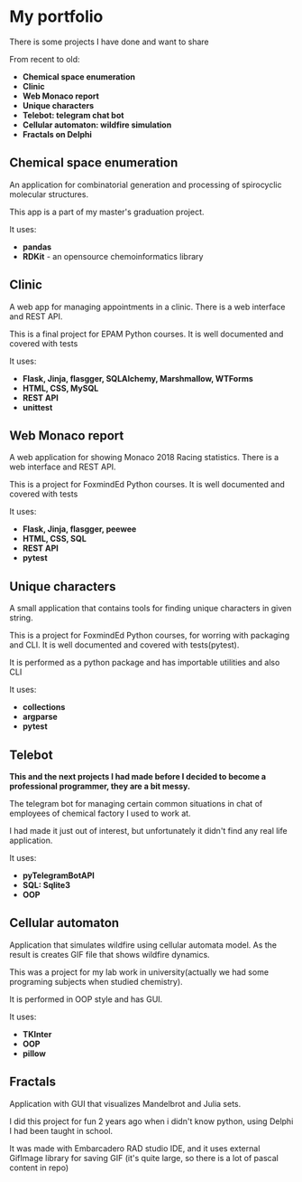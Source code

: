 # My portfolio
There is some projects I have done and want to share

From recent to old:
- **Chemical space enumeration**
- **Clinic**
- **Web Monaco report**
- **Unique characters**
- **Telebot: telegram chat bot**
- **Cellular automaton: wildfire simulation**
- **Fractals on Delphi**

## Chemical space enumeration
An application for combinatorial generation and processing of spirocyclic molecular structures.

This app is a part of my master's graduation project.

It uses:
- **pandas**
- **RDKit** - an opensource chemoinformatics library


## Clinic
A web app for managing appointments in a clinic. There is a web interface and REST API.

This is a final project for EPAM Python courses. It is well documented
and covered with tests

It uses:
- **Flask, Jinja, flasgger, SQLAlchemy, Marshmallow, WTForms**
- **HTML, CSS, MySQL**
- **REST API**
- **unittest**

## Web Monaco report
A web application for showing Monaco 2018 Racing statistics. There is a web interface and REST API.

This is a project for FoxmindEd Python courses. It is well documented
and covered with tests

It uses:
- **Flask, Jinja, flasgger, peewee**
- **HTML, CSS, SQL**
- **REST API**
- **pytest**

## Unique characters
A small application that contains tools for finding unique characters in given string.

This is a project for FoxmindEd Python courses, for worring with packaging and CLI.
It is well documented and covered with tests(pytest).

It is performed as a python package and has importable utilities and also CLI

It uses:
- **collections**
- **argparse**
- **pytest**

## Telebot

**This and the next projects I had made before I decided to become a
professional programmer, they are a bit messy.**

The telegram bot for managing certain common situations in chat of
employees of chemical factory I used to work at.

I had made it just out of interest, but unfortunately it didn't find any real
life application.

It uses:
- **pyTelegramBotAPI**
- **SQL: Sqlite3**
- **OOP**

## Cellular automaton
Application that simulates wildfire using cellular automata model. As the result
is creates GIF file that shows wildfire dynamics.

This was a project for my lab work in university(actually we had some
programing subjects when studied chemistry).

It is performed in OOP style and has GUI.

It uses:
- **TKInter**
- **OOP**
- **pillow**

## Fractals
Application with GUI that visualizes Mandelbrot and Julia sets.

I did this project for fun 2 years ago when i didn't know python, using
Delphi I had been taught in school.

It was made with Embarcadero RAD studio IDE, and it uses external GifImage
library for saving GIF (it's quite large, so there is a lot of pascal content in repo)
